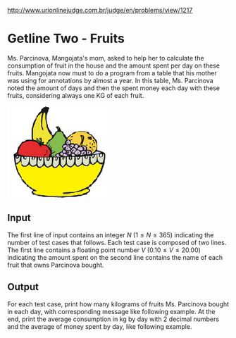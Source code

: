 http://www.urionlinejudge.com.br/judge/en/problems/view/1217

# Getline Two - Fruits

Ms. Parcinova, Mangojata's mom, asked to help her to calculate the consumption
of fruit in the house and the amount spent per day on these fruits. Mangojata
now must to do a program from a table that his mother was using for
annotations by almost a year. In this table, Ms. Parcinova noted the amount of
days and then the spent money each day with these fruits, considering always
one KG of each fruit.

![](imgs/UOJ_1217.png)

## Input

The first line of input contains an integer $N$ ($1 \leq N \leq 365$)
indicating the number of test cases that follows. Each test case is composed
of two lines. The first line contains a floating point number $V$
($0.10 \leq V \leq 20.00$) indicating the amount spent on the second line
contains the name of each fruit that owns Parcinova bought.

## Output

For each test case, print how many kilograms of fruits Ms. Parcinova bought in
each day, with corresponding message like following example. At the end, print
the average consumption in kg by day with 2 decimal numbers and the average of
money spent by day, like following example.
